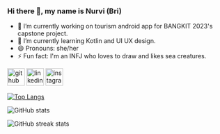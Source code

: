 ### Hi there 👋, my name is Nurvi (Bri)

- 🔭 I’m currently working on tourism android app for BANGKIT 2023's capstone project. 
- 🌱 I’m currently learning Kotlin and UI UX design. 
- 😄 Pronouns: she/her 
- ⚡ Fun fact: I'm an INFJ who loves to draw and likes sea creatures. 


[<img src='https://cdn.jsdelivr.net/npm/simple-icons@3.0.1/icons/github.svg' alt='github' height='40'>](https://github.com/nurvibrgtyn)  [<img src='https://cdn.jsdelivr.net/npm/simple-icons@3.0.1/icons/linkedin.svg' alt='linkedin' height='40'>](https://www.linkedin.com/in/https://www.linkedin.com/in/nurvi-brigityana//)  [<img src='https://cdn.jsdelivr.net/npm/simple-icons@3.0.1/icons/instagram.svg' alt='instagram' height='40'>](https://www.instagram.com/instagram.com/nurvi.jpg//)  

[![Top Langs](https://github-readme-stats.vercel.app/api/top-langs/?username=nurvibrgtyn)](https://github.com/anuraghazra/github-readme-stats)

![GitHub stats](https://github-readme-stats.vercel.app/api?username=nurvibrgtyn&show_icons=true)  

![GitHub streak stats](https://streak-stats.demolab.com/?user=nurvibrgtyn)  

